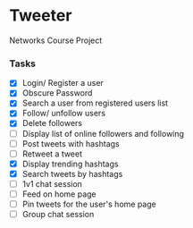 # Tweeter
Networks Course Project


### Tasks
- [x] Login/ Register a user
- [x] Obscure Password
- [x] Search a user from registered users list
- [x] Follow/ unfollow users
- [x] Delete followers
- [ ] Display list of online followers and following
- [ ] Post tweets with hashtags
- [ ] Retweet a tweet
- [x] Display trending hashtags
- [x] Search tweets by hashtags
- [ ] 1v1 chat session
- [ ] Feed on home page
- [ ] Pin tweets for the user's home page
- [ ] Group chat session

